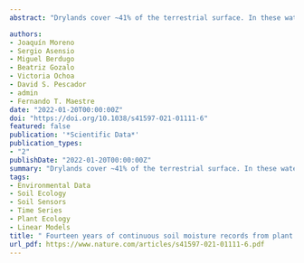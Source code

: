 ```yaml
---
abstract: "Drylands cover ~41% of the terrestrial surface. In these water-limited ecosystems, soil moisture contributes to multiple hydrological processes and is a crucial determinant of the activity and performance of above- and belowground organisms and of the ecosystem processes that rely on them. Thus, an accurate characterisation of the temporal dynamics of soil moisture is critical to improve our understanding of how dryland ecosystems function and are responding to ongoing climate change. Furthermore, it may help improve climatic forecasts and drought monitoring. Here we present the MOISCRUST dataset, a long-term (2006–2020) soil moisture dataset at a sub-daily resolution from five different microsites (vascular plants and biocrusts) in a Mediterranean semiarid dryland located in Central Spain. MOISCRUST is a unique dataset for improving our understanding on how both vascular plants and biocrusts determine soil water dynamics in drylands, and thus to better assess their hydrological impacts and responses to ongoing climate change."

authors:
- Joaquín Moreno
- Sergio Asensio
- Miguel Berdugo
- Beatriz Gozalo
- Victoria Ochoa
- David S. Pescador
- admin
- Fernando T. Maestre
date: "2022-01-20T00:00:00Z"
doi: "https://doi.org/10.1038/s41597-021-01111-6"
featured: false
publication: '*Scientific Data*'
publication_types:
- "2"
publishDate: "2022-01-20T00:00:00Z"
summary: "Drylands cover ~41% of the terrestrial surface. In these water-limited ecosystems, soil moisture contributes to multiple hydrological processes and is a crucial determinant of the activity and performance of above- and belowground organisms and of the ecosystem processes that rely on them. Thus, an accurate characterisation of the temporal dynamics of soil moisture is critical to improve our understanding of how dryland ecosystems function and are responding to ongoing climate change. Furthermore, it may help improve climatic forecasts and drought monitoring. Here we present the MOISCRUST dataset, a long-term (2006–2020) soil moisture dataset at a sub-daily resolution from five different microsites (vascular plants and biocrusts) in a Mediterranean semiarid dryland located in Central Spain. MOISCRUST is a unique dataset for improving our understanding on how both vascular plants and biocrusts determine soil water dynamics in drylands, and thus to better assess their hydrological impacts and responses to ongoing climate change."
tags:
- Environmental Data
- Soil Ecology
- Soil Sensors
- Time Series
- Plant Ecology
- Linear Models
title: " Fourteen years of continuous soil moisture records from plant and biocrust-dominated microsites."
url_pdf: https://www.nature.com/articles/s41597-021-01111-6.pdf
---
```


